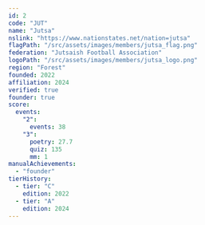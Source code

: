 ```yaml
---
id: 2
code: "JUT"
name: "Jutsa"
nslink: "https://www.nationstates.net/nation=jutsa"
flagPath: "/src/assets/images/members/jutsa_flag.png"
federation: "Jutsaish Football Association"
logoPath: "/src/assets/images/members/jutsa_logo.png"
region: "Forest"
founded: 2022
affiliation: 2024
verified: true
founder: true
score:
  events:
    "2": 
      events: 38
    "3":
      poetry: 27.7
      quiz: 135
      mm: 1
manualAchievements: 
  - "founder"
tierHistory:
  - tier: "C"
    edition: 2022
  - tier: "A"
    edition: 2024
---
```

